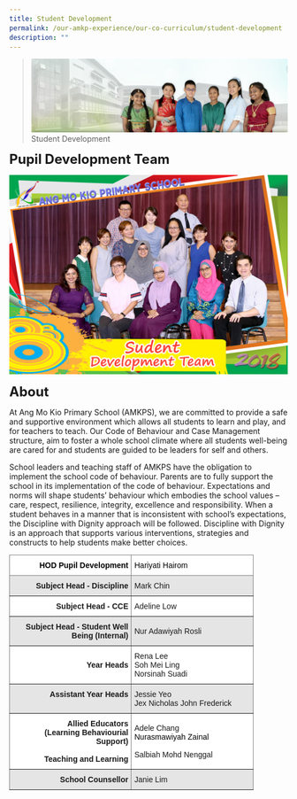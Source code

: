 ```yaml
---
title: Student Development
permalink: /our-amkp-experience/our-co-curriculum/student-development
description: ""
---
```

>![](/images/About%20Us/banner2-with%20bg.jpg)
>Student Development

**<font size="5">Pupil Development Team</font>**

![](/images/About%20Us/Our%20AMKP%20Experience/Co%20Curriculum/Student%20Development.jpg)

**<font size="5">About</font>**


At Ang Mo Kio Primary School (AMKPS), we are committed to provide a safe and supportive environment which allows all students to learn and play, and for teachers to teach.  Our Code of Behaviour and Case Management structure, aim to foster a whole school climate where all students well-being are cared for and students are guided to be leaders for self and others. 

School leaders and teaching staff of AMKPS have the obligation to implement the school code of behaviour.   Parents are to fully support the school in its implementation of the code of behaviour.   Expectations and norms will shape students’ behaviour which embodies the school values – care, respect, resilience, integrity, excellence and responsibility.  When a student behaves in a manner that is inconsistent with school’s expectations, the Discipline with Dignity approach will be followed.  Discipline with Dignity is an approach that supports various interventions, strategies and constructs to help students make better choices.

<style type="text/css">
.tg  {border-collapse:collapse;border-spacing:0;}
.tg td{border-color:black;border-style:solid;border-width:1px;font-family:Arial, sans-serif;font-size:14px;
  overflow:hidden;padding:10px 5px;word-break:normal;}
.tg th{border-color:black;border-style:solid;border-width:1px;font-family:Arial, sans-serif;font-size:14px;
  font-weight:normal;overflow:hidden;padding:10px 5px;word-break:normal;}
.tg .tg-859f{background-color:#E5E5E5;border-color:inherit;font-weight:bold;text-align:right;vertical-align:top}
.tg .tg-0ys1{background-color:#FFF;border-color:inherit;text-align:left;vertical-align:middle}
.tg .tg-i5i7{background-color:#E5E5E5;border-color:inherit;text-align:left;vertical-align:middle}
.tg .tg-225l{background-color:#FFF;border-color:inherit;font-weight:bold;text-align:right;vertical-align:middle}
.tg .tg-t6yb{background-color:#FFF;border-color:inherit;color:#000000;font-weight:bold;text-align:right;vertical-align:middle}
.tg .tg-w0la{background-color:#FFF;border-color:inherit;color:#000000;font-weight:bold;text-align:left;vertical-align:top}
.tg .tg-u0ix{background-color:#FFF;border-color:inherit;font-weight:bold;text-align:right;vertical-align:top}
.tg .tg-2iub{background-color:#E5E5E5;border-color:inherit;font-weight:bold;text-align:right;vertical-align:middle}
</style>
<table class="tg" style="undefined;table-layout: fixed; width: 442px">
<colgroup>
<col style="width: 221px">
<col style="width: 221px">
</colgroup>
<thead>
  <tr>
    <th class="tg-t6yb"><span style="font-weight:700">HOD Pupil Development</span></th>
    <th class="tg-w0la"><span style="font-weight:normal">Hariyati Hairom</span></th>
  </tr>
</thead>
<tbody>
  <tr>
    <td class="tg-859f">Subject Head - Discipline</td>
    <td class="tg-i5i7">Mark Chin</td>
  </tr>
  <tr>
    <td class="tg-225l"> Subject Head - CCE</td>
    <td class="tg-0ys1">Adeline Low </td>
  </tr>
  <tr>
    <td class="tg-859f"> Subject Head - Student Well Being (Internal)</td>
    <td class="tg-i5i7"> Nur Adawiyah Rosli</td>
  </tr>
  <tr>
    <td class="tg-225l"> Year Heads</td>
    <td class="tg-0ys1">Rena Lee<br>Soh Mei Ling<br>Norsinah Suadi</td>
  </tr>
  <tr>
    <td class="tg-859f"> Assistant Year Heads</td>
    <td class="tg-i5i7">Jessie Yeo<br>Jex Nicholas John Frederick</td>
  </tr>
  <tr>
    <td class="tg-u0ix"><span style="background-color:initial"> </span>Allied Educators<br>(Learning Behaviourial Support)<br><br>Teaching and Learning</td>
    <td class="tg-0ys1">Adele Chang<br><span style="font-weight:400;color:#000">Nurasmawiyah Zainal</span><br><br>Salbiah Mohd Nenggal</td>
  </tr>
  <tr>
    <td class="tg-2iub"> School Counsellor</td>
    <td class="tg-i5i7"> Janie Lim</td>
  </tr>
</tbody>
</table>
